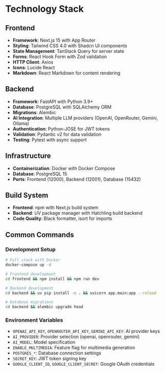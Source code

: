 # Technology Stack

## Frontend
- **Framework**: Next.js 15 with App Router
- **Styling**: Tailwind CSS 4.0 with Shadcn UI components
- **State Management**: TanStack Query for server state
- **Forms**: React Hook Form with Zod validation
- **HTTP Client**: Axios
- **Icons**: Lucide React
- **Markdown**: React Markdown for content rendering

## Backend
- **Framework**: FastAPI with Python 3.9+
- **Database**: PostgreSQL with SQLAlchemy ORM
- **Migrations**: Alembic
- **AI Integration**: Multiple LLM providers (OpenAI, OpenRouter, Gemini, Ollama)
- **Authentication**: Python-JOSE for JWT tokens
- **Validation**: Pydantic v2 for data validation
- **Testing**: Pytest with async support

## Infrastructure
- **Containerization**: Docker with Docker Compose
- **Database**: PostgreSQL 15
- **Ports**: Frontend (12000), Backend (12001), Database (15432)

## Build System
- **Frontend**: npm with Next.js build system
- **Backend**: UV package manager with Hatchling build backend
- **Code Quality**: Black formatter, isort for imports

## Common Commands

### Development Setup
```bash
# Full stack with Docker
docker-compose up -d

# Frontend development
cd frontend && npm install && npm run dev

# Backend development  
cd backend && uv pip install -e . && uvicorn app.main:app --reload

# Database migrations
cd backend && alembic upgrade head
```

### Environment Variables
- `OPENAI_API_KEY`, `OPENROUTER_API_KEY`, `GEMINI_API_KEY`: AI provider keys
- `AI_PROVIDER`: Provider selection (openai, openrouter, gemini)
- `AI_MODEL`: Model specification
- `ENABLE_MULTIMEDIA`: Feature flag for multimedia generation
- `POSTGRES_*`: Database connection settings
- `SECRET_KEY`: JWT token signing key
- `GOOGLE_CLIENT_ID`, `GOOGLE_CLIENT_SECRET`: Google OAuth credentials